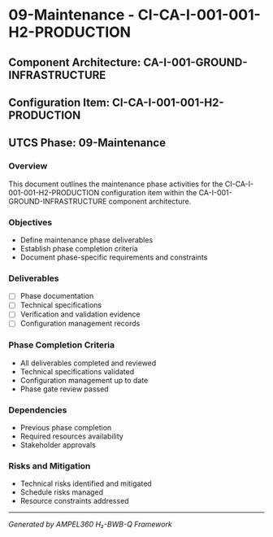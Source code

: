 # 09-Maintenance - CI-CA-I-001-001-H2-PRODUCTION

## Component Architecture: CA-I-001-GROUND-INFRASTRUCTURE
## Configuration Item: CI-CA-I-001-001-H2-PRODUCTION
## UTCS Phase: 09-Maintenance

### Overview
This document outlines the maintenance phase activities for the CI-CA-I-001-001-H2-PRODUCTION configuration item within the CA-I-001-GROUND-INFRASTRUCTURE component architecture.

### Objectives
- Define maintenance phase deliverables
- Establish phase completion criteria
- Document phase-specific requirements and constraints

### Deliverables
- [ ] Phase documentation
- [ ] Technical specifications
- [ ] Verification and validation evidence
- [ ] Configuration management records

### Phase Completion Criteria
- All deliverables completed and reviewed
- Technical specifications validated
- Configuration management up to date
- Phase gate review passed

### Dependencies
- Previous phase completion
- Required resources availability
- Stakeholder approvals

### Risks and Mitigation
- Technical risks identified and mitigated
- Schedule risks managed
- Resource constraints addressed

---
*Generated by AMPEL360 H₂-BWB-Q Framework*
